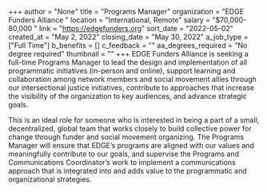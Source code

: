 +++
author = "None"
title = "Programs Manager"
organization = "EDGE Funders Alliance "
location = "International, Remote"
salary = "$70,000-80,000 "
link = "https://edgefunders.org"
sort_date = "2022-05-02"
created_at = "May 2, 2022"
closing_date = "May 30, 2022"
a_job_type = ["Full Time"]
b_benefits = []
c_feedback = ""
aa_degrees_required = "No degree required"
thumbnail = ""
+++
EDGE Funders Alliance is seeking a full-time Programs Manager to lead the design and implementation of all programmatic initiatives (in-person and online), support learning and collaboration among network members and social movement allies through our intersectional justice initiatives, contribute to approaches that increase the visibility of the organization to key audiences, and advance strategic goals.

This is an ideal role for someone who is interested in being a part of a small, decentralized, global team that works closely to build collective power for change through funder and social movement organizing. The Programs Manager will ensure that EDGE’s programs are aligned with our values and meaningfully contribute to our goals, and supervise the Programs and Communications Coordinator’s work to implement a communications approach that is integrated into and adds value to the programmatic and organizational strategies. 
